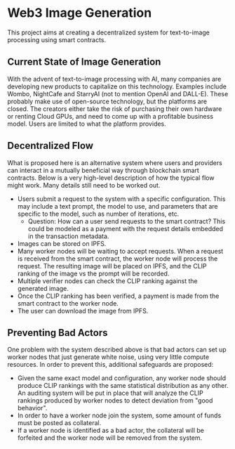 # Web3 Image Generation

This project aims at creating a decentralized system for text-to-image processing using smart contracts.

## Current State of Image Generation

With the advent of text-to-image processing with AI, many companies are developing new products to capitalize on this technology. Examples include Wombo, NightCafe and StarryAI (not to mention OpenAI and DALL-E). These probably make use of open-source technology, but the platforms are closed. The creators either take the risk of purchasing their own hardware or renting Cloud GPUs, and need to come up with a profitable business model. Users are limited to what the platform provides.

## Decentralized Flow

What is proposed here is an alternative system where users and providers can interact in a mutually beneficial way through blockchain smart contracts. Below is a very high-level description of how the typical flow might work. Many details still need to be worked out.

* Users submit a request to the system with a specific configuration. This may include a text prompt, the model to use, and parameters that are specific to the model, such as number of iterations, etc.
  * Question: How can a user send requests to the smart contract? This could be modeled as a payment with the request details embedded in the transaction metadata.
* Images can be stored on IPFS.
* Many worker nodes will be waiting to accept requests. When a request is received from the smart contract, the worker node will process the request. The resulting image will be placed on IPFS, and the CLIP ranking of the image vs the prompt will be recorded.
* Multiple verifier nodes can check the CLIP ranking against the generated image.
* Once the CLIP ranking has been verified, a payment is made from the smart contract to the worker node.
* The user can download the image from IPFS.

## Preventing Bad Actors

One problem with the system described above is that bad actors can set up worker nodes that just generate white noise, using very little compute resources. In order to prevent this, additional safeguards are proposed:

* Given the same exact model and configuration, any worker node should produce CLIP rankings with the same statistical distribution as any other. An auditing system will be put in place that will analyze the CLIP rankings produced by worker nodes to detect deviation from "good behavior".
* In order to have a worker node join the system, some amount of funds must be posted as collateral.
* If a worker node is identified as a bad actor, the collateral will be forfeited and the worker node will be removed from the system.